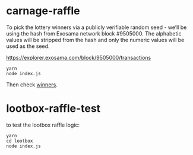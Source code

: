 # carnage-raffle

To pick the lottery winners via a publicly verifiable random seed - we’ll be using the hash from Exosama network block #9505000. The alphabetic values will be stripped from the hash and only the numeric values will be used as the seed.

https://explorer.exosama.com/block/9505000/transactions

```
yarn
node index.js
```

Then check [winners](./winners.json).

# lootbox-raffle-test

to test the lootbox raffle logic:

```
yarn
cd lootbox
node index.js

```
